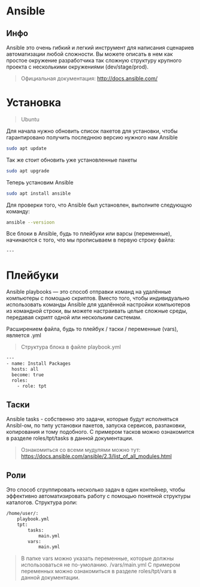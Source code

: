 # Ansible

## Инфо

Ansible это очень гибкий и легкий инструмент для написания сценариев автоматизации любой сложности. Вы можете описать в нем как простое окружение разработчика так сложную структуру крупного проекта с несколькими окружениями (dev/stage/prod).

> Официальная документация: http://docs.ansible.com/
# Установка

> Ubuntu

Для начала нужно обновить список пакетов для установки, чтобы гарантировано получить последнюю версию нужного нам Ansible
```bash
sudo apt update
```
Так же стоит обновить уже установленные пакеты
```bash
sudo apt upgrade
```

Теперь установим Ansible
```bash
sudo apt install ansible
```
Для проверки того, что Ansible был установлен, выполните следующую команду:
```bash
ansible --versioon
```

Все блоки в Ansible, будь то плейбуки или варсы (переменные), начинаются с того, что мы прописываем в первую строку файла:
```bash
---
```
# Плейбуки

Ansible playbooks — это способ отправки команд на удалённые компьютеры с помощью скриптов. Вместо того, чтобы индивидуально использовать команды Ansible для удалённой настройки компьютеров из командной строки, вы можете настраивать целые сложные среды, передавая скрипт одной или нескольким системам.

Расширением файла, будь то плейбук / таски / переменные (vars), является .yml

> Структура блока в файле playbook.yml
```bash
---
- name: Install Packages
  hosts: all
  become: true
  roles:
    - role: tpt
```

## Таски

Ansible tasks - собственно это задачи, которые будут исполняться Ansibl-ом, по типу установки пакетов, запуска сервисов, разпаковки, копирования и тому подобного.
С примером тасков можно ознакомится в разделе roles/tpt/tasks в данной документации.

> Ознакомиться со всеми мудулями можно тут: https://docs.ansible.com/ansible/2.3/list_of_all_modules.html

## Роли

Это способ сгруппировать несколько задач в один контейнер, чтобы эффективно автоматизировать работу с помощью понятной структуры каталогов.
Структура роли:
```bash
/home/user/:
    playbook.yml
    tpt:
        tasks:
            main.yml
        vars:
            main.yml
```
>В папке vars можно указать переменные, которые должны использоваться не по-умоланию.
/vars/main.yml
С примером переменных можно ознакомиться в разделе roles/tpt/vars в данной документации.


 



